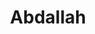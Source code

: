 ---
title: Abdallah
excer: zephyr
imgUrl: assets/img/Ab.jpg
description: Doucement mais sûrement
Github: https://github.com/amaraabdallah
---